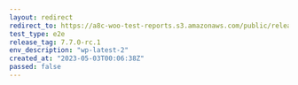 ```yaml
---
layout: redirect
redirect_to: https://a8c-woo-test-reports.s3.amazonaws.com/public/release/7.7.0-rc.1/wp-latest-2/e2e/index.html
test_type: e2e
release_tag: 7.7.0-rc.1
env_description: "wp-latest-2"
created_at: "2023-05-03T00:06:38Z"
passed: false
---
```

